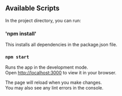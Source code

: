 
## Available Scripts

In the project directory, you can run:

### 'npm install'
This installs all dependencies in the package.json file. 

### `npm start`

Runs the app in the development mode.\
Open [http://localhost:3000](http://localhost:3000) to view it in your browser.

The page will reload when you make changes.\
You may also see any lint errors in the console.

